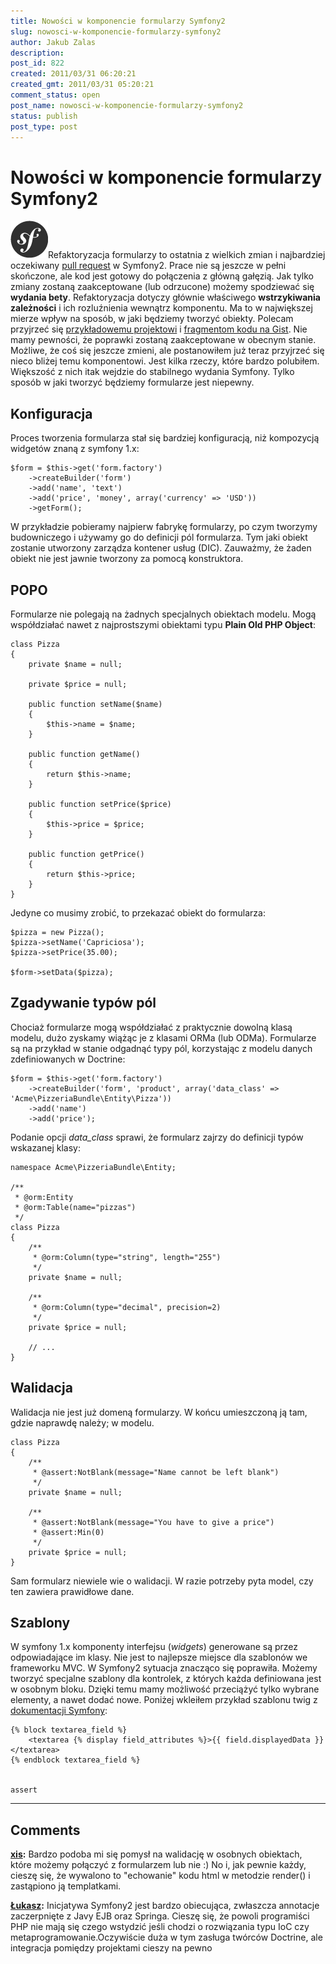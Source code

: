 ```yaml
---
title: Nowości w komponencie formularzy Symfony2
slug: nowosci-w-komponencie-formularzy-symfony2
author: Jakub Zalas
description: 
post_id: 822
created: 2011/03/31 06:20:21
created_gmt: 2011/03/31 05:20:21
comment_status: open
post_name: nowosci-w-komponencie-formularzy-symfony2
status: publish
post_type: post
---
```


<!--Refaktoryzacja formularzy to ostatnia z wielkich zmian i najbardziej oczekiwany pull request w Symfony2. Prace nie są jeszcze w pełni skończone, ale kod jest gotowy do połączenia z główną gałęzią. Jak tylko zmiany zostaną zaakceptowane (lub odrzucone) możemy spodziewać się wydania bety.-->

# Nowości w komponencie formularzy Symfony2

![](/uploads/wp/2011/03/sflogo.png)Refaktoryzacja formularzy to ostatnia z wielkich zmian i najbardziej oczekiwany [pull request](https://github.com/symfony/symfony/pull/399) w Symfony2. Prace nie są jeszcze w pełni skończone, ale kod jest gotowy do połączenia z główną gałęzią. Jak tylko zmiany zostaną zaakceptowane (lub odrzucone) możemy spodziewać się **wydania bety**. Refaktoryzacja dotyczy głównie właściwego **wstrzykiwania zależności** i ich rozluźnienia wewnątrz komponentu. Ma to w największej mierze wpływ na sposób, w jaki będziemy tworzyć obiekty. Polecam przyjrzeć się [przykładowemu projektowi](https://github.com/beberlei/AcmePizzaBundle) i [fragmentom kodu na Gist](https://gist.github.com/883293). Nie mamy pewności, że poprawki zostaną zaakceptowane w obecnym stanie. Możliwe, że coś się jeszcze zmieni, ale postanowiłem już teraz przyjrzeć się nieco bliżej temu komponentowi. Jest kilka rzeczy, które bardzo polubiłem. Większość z nich itak wejdzie do stabilnego wydania Symfony. Tylko sposób w jaki tworzyć będziemy formularze jest niepewny. 

## Konfiguracja

Proces tworzenia formularza stał się bardziej konfiguracją, niż kompozycją widgetów znaną z symfony 1.x: 
    
    
    $form = $this->get('form.factory')
        ->createBuilder('form')
        ->add('name', 'text')
        ->add('price', 'money', array('currency' => 'USD'))
        ->getForm();

W przykładzie pobieramy najpierw fabrykę formularzy, po czym tworzymy budowniczego i używamy go do definicji pól formularza. Tym jaki obiekt zostanie utworzony zarządza kontener usług (DIC). Zauważmy, że żaden obiekt nie jest jawnie tworzony za pomocą konstruktora. 

## POPO

Formularze nie polegają na żadnych specjalnych obiektach modelu. Mogą współdziałać nawet z najprostszymi obiektami typu **Plain Old PHP Object**: 
    
    
    class Pizza
    {
        private $name = null;
    
        private $price = null;
    
        public function setName($name)
        {
            $this->name = $name;
        }
    
        public function getName()
        {
            return $this->name;
        }
    
        public function setPrice($price)
        {
            $this->price = $price;
        }
    
        public function getPrice()
        {
            return $this->price;
        }
    }

Jedyne co musimy zrobić, to przekazać obiekt do formularza: 
    
    
    $pizza = new Pizza();
    $pizza->setName('Capriciosa');
    $pizza->setPrice(35.00);
    
    $form->setData($pizza);

## Zgadywanie typów pól

Chociaż formularze mogą współdziałać z praktycznie dowolną klasą modelu, dużo zyskamy wiążąc je z klasami ORMa (lub ODMa). Formularze są na przykład w stanie odgadnąć typy pól, korzystając z modelu danych zdefiniowanych w Doctrine: 
    
    
    $form = $this->get('form.factory')
        ->createBuilder('form', 'product', array('data_class' => 'Acme\PizzeriaBundle\Entity\Pizza'))
        ->add('name')
        ->add('price');

Podanie opcji _data_class_ sprawi, że formularz zajrzy do definicji typów wskazanej klasy: 
    
    
    namespace Acme\PizzeriaBundle\Entity;
    
    /**
     * @orm:Entity
     * @orm:Table(name="pizzas")
     */
    class Pizza
    {
        /**
         * @orm:Column(type="string", length="255")
         */
        private $name = null;
    
        /**
         * @orm:Column(type="decimal", precision=2)
         */
        private $price = null;
    
        // ...
    }

## Walidacja

Walidacja nie jest już domeną formularzy. W końcu umieszczoną ją tam, gdzie naprawdę należy; w modelu. 
    
    
    class Pizza
    {
        /**
         * @assert:NotBlank(message="Name cannot be left blank")
         */
        private $name = null;
    
        /**
         * @assert:NotBlank(message="You have to give a price")
         * @assert:Min(0)
         */
        private $price = null;
    }

Sam formularz niewiele wie o walidacji. W razie potrzeby pyta model, czy ten zawiera prawidłowe dane. 

## Szablony

W symfony 1.x komponenty interfejsu (_widgets_) generowane są przez odpowiadające im klasy. Nie jest to najlepsze miejsce dla szablonów we frameworku MVC. W Symfony2 sytuacja znacząco się poprawiła. Możemy tworzyć specjalne szablony dla kontrolek, z których każda definiowana jest w osobnym bloku. Dzięki temu mamy możliwość przeciążyć tylko wybrane elementy, a nawet dodać nowe. Poniżej wkleiłem przykład szablonu twig z [dokumentacji Symfony](http://symfony.com/doc/2.0/book/forms/view.html#defining-the-html-representation): 
    
    
    {% block textarea_field %}
        <textarea {% display field_attributes %}>{{ field.displayedData }}</textarea>
    {% endblock textarea_field %}
    
    
    assert

** **

## Comments

**[xis](#3039 "2011-03-31 00:30:39"):** Bardzo podoba mi się pomysł na walidację w osobnych obiektach, które możemy połączyć z formularzem lub nie :) No i, jak pewnie każdy, cieszę się, że wywalono to "echowanie" kodu html w metodzie render() i zastąpiono ją templatkami.

**[Łukasz](#3040 "2011-04-13 05:59:11"):** Inicjatywa Symfony2 jest bardzo obiecująca, zwłaszcza annotacje zaczerpnięte z Javy EJB oraz Springa. Cieszę się, że powoli programiści PHP nie mają się czego wstydzić jeśli chodzi o rozwiązania typu IoC czy metaprogramowanie.Oczywiście duża w tym zasługa twórców Doctrine, ale integracja pomiędzy projektami cieszy na pewno

